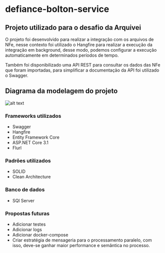 # defiance-bolton-service

## Projeto utilizado para o desafio da Arquivei

O projeto foi desenvolvido para realizar a integração com os arquivos de NFe, nesse contexto foi utilizado o Hangfire para realizar a execução da integração em background, desse modo, podemos configurar a execução automaticamente em determinados períodos de tempo.

Também foi disponibilizado uma API REST para consultar os dados das NFe que foram importadas, para simplificar a documentação da API foi utilizado o Swagger. 



## Diagrama da modelagem do projeto

![alt text](https://docs.google.com/uc?id=10Aw_iGk6CCNKszYs63UfyKlA_YnAzp83)

### Frameworks utilizados  
- Swagger
- Hangfire
- Entity Framework Core
- ASP.NET Core 3.1
- Flurl

### Padrões utilizados
- SOLID
- Clean Architecture

### Banco de dados
- SQl Server

### Propostas futuras
- Adicionar testes 
- Adicionar logs
- Adicionar docker-compose
- Criar estratégia de mensageria para o processamento paralelo, com isso, deve-se ganhar maior performance e semântica no processo. 
